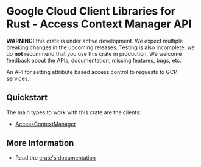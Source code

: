 # Google Cloud Client Libraries for Rust - Access Context Manager API

<!-- Code generated by sidekick. DO NOT EDIT. -->

**WARNING:** this crate is under active development. We expect multiple breaking
changes in the upcoming releases. Testing is also incomplete, we do **not**
recommend that you use this crate in production. We welcome feedback about the
APIs, documentation, missing features, bugs, etc.

An API for setting attribute based access control to requests to GCP
services.

## Quickstart

The main types to work with this crate are the clients:

* [AccessContextManager]

## More Information

* Read the [crate's documentation](https://docs.rs/google-cloud-identity-accesscontextmanager-v1/latest/google-cloud-identity-accesscontextmanager-v1)

[AccessContextManager]: https://docs.rs/google-cloud-identity-accesscontextmanager-v1/latest/google_cloud_identity_accesscontextmanager_v1/client/struct.AccessContextManager.html
